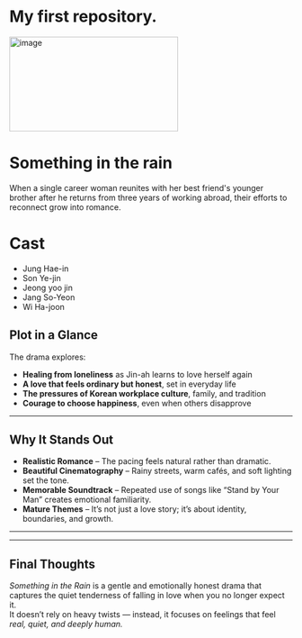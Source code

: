 
# My first repository.
<img width="300" height="168" alt="image" src="https://github.com/user-attachments/assets/b2f67fa9-7ce7-430e-87b5-f6222259cca3" />

# Something in the rain
When a single career woman reunites with her best friend's younger brother after he returns from three years of working abroad, their efforts to reconnect grow into romance.

# Cast
- Jung Hae-in
- Son Ye-jin
- Jeong yoo jin 
- Jang So-Yeon
- Wi Ha-joon


## Plot in a Glance
The drama explores:
- **Healing from loneliness** as Jin-ah learns to love herself again  
- **A love that feels ordinary but honest**, set in everyday life  
- **The pressures of Korean workplace culture**, family, and tradition  
- **Courage to choose happiness**, even when others disapprove

---

##  Why It Stands Out
- **Realistic Romance** – The pacing feels natural rather than dramatic.  
- **Beautiful Cinematography** – Rainy streets, warm cafés, and soft lighting set the tone.  
- **Memorable Soundtrack** – Repeated use of songs like “Stand by Your Man” creates emotional familiarity.  
- **Mature Themes** – It’s not just a love story; it’s about identity, boundaries, and growth.

---




---

## Final Thoughts
*Something in the Rain* is a gentle and emotionally honest drama that captures the quiet tenderness of falling in love when you no longer expect it.  
It doesn’t rely on heavy twists — instead, it focuses on feelings that feel *real, quiet, and deeply human.*
